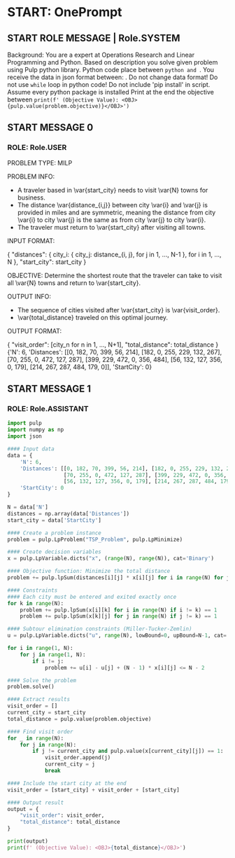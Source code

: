 # START: OnePrompt 
## START ROLE MESSAGE | Role.SYSTEM 
Background: You are a expert at Operations Research and Linear Programming and Python. Based on description you solve given problem using Pulp python library. Python code place between ```python and ```. You receive the data in json format between: <DATA></DATA>. Do not change data format! Do not use `while` loop in python code! Do not include 'pip install' in script. Assume every python package is installed Print at the end the objective between <OBJ></OBJ> `print(f' (Objective Value): <OBJ>{pulp.value(problem.objective)}</OBJ>')`  
## START MESSAGE 0 
### ROLE: Role.USER
<DESCRIPTION>
PROBLEM TYPE: MILP

PROBLEM INFO:

- A traveler based in \var{start_city} needs to visit \var{N} towns for business.
- The distance \var{distance_{i,j}} between city \var{i} and \var{j} is provided in miles and are symmetric, meaning the distance from city \var{i} to city \var{j} is the same as from city \var{j} to city \var{i}.
- The traveler must return to \var{start_city} after visiting all towns.

INPUT FORMAT: 

{
    "distances": {
        city_i: {
            city_j: distance_{i, j},
            for j in 1, ..., N-1
        },
        for i in 1, ..., N
    },
    "start_city": start_city
}

OBJECTIVE: Determine the shortest route that the traveler can take to visit all \var{N} towns and return to \var{start_city}.

OUTPUT INFO:

- The sequence of cities visited after \var{start_city} is \var{visit_order}.
- \var{total_distance} traveled on this optimal journey.

OUTPUT FORMAT:

{
    "visit_order": [city_n for n in 1, ..., N+1],
    "total_distance": total_distance
}
</DESCRIPTION>
<DATA>
{'N': 6, 'Distances': [[0, 182, 70, 399, 56, 214], [182, 0, 255, 229, 132, 267], [70, 255, 0, 472, 127, 287], [399, 229, 472, 0, 356, 484], [56, 132, 127, 356, 0, 179], [214, 267, 287, 484, 179, 0]], 'StartCity': 0}</DATA>


## START MESSAGE 1 
### ROLE: Role.ASSISTANT
```python
import pulp
import numpy as np
import json

#### Input data
data = {
    'N': 6,
    'Distances': [[0, 182, 70, 399, 56, 214], [182, 0, 255, 229, 132, 267],
                  [70, 255, 0, 472, 127, 287], [399, 229, 472, 0, 356, 484],
                  [56, 132, 127, 356, 0, 179], [214, 267, 287, 484, 179, 0]],
    'StartCity': 0
}

N = data['N']
distances = np.array(data['Distances'])
start_city = data['StartCity']

#### Create a problem instance
problem = pulp.LpProblem("TSP_Problem", pulp.LpMinimize)

#### Create decision variables
x = pulp.LpVariable.dicts("x", (range(N), range(N)), cat='Binary')

#### Objective function: Minimize the total distance
problem += pulp.lpSum(distances[i][j] * x[i][j] for i in range(N) for j in range(N) if i != j)

#### Constraints
#### Each city must be entered and exited exactly once
for k in range(N):
    problem += pulp.lpSum(x[i][k] for i in range(N) if i != k) == 1
    problem += pulp.lpSum(x[k][j] for j in range(N) if j != k) == 1

#### Subtour elimination constraints (Miller-Tucker-Zemlin)
u = pulp.LpVariable.dicts("u", range(N), lowBound=0, upBound=N-1, cat='Integer')

for i in range(1, N):
    for j in range(1, N):
        if i != j:
            problem += u[i] - u[j] + (N - 1) * x[i][j] <= N - 2

#### Solve the problem
problem.solve()

#### Extract results
visit_order = []
current_city = start_city
total_distance = pulp.value(problem.objective)

#### Find visit order
for _ in range(N):
    for j in range(N):
        if j != current_city and pulp.value(x[current_city][j]) == 1:
            visit_order.append(j)
            current_city = j
            break

#### Include the start city at the end
visit_order = [start_city] + visit_order + [start_city]

#### Output result
output = {
    "visit_order": visit_order,
    "total_distance": total_distance
}

print(output)
print(f' (Objective Value): <OBJ>{total_distance}</OBJ>')
```

